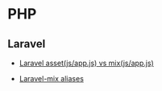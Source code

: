 # PHP

## Laravel

- [Laravel asset(js/app.js) vs mix(js/app.js)](./laravel/Laravel%20asset%20vs%20mix.md)

- [Laravel-mix aliases](https://laravel-mix.com/docs/6.0/aliases)
